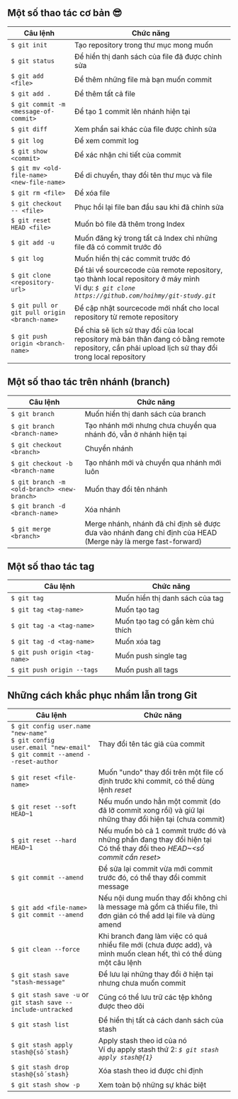 ## Một số thao tác cơ bản :sunglasses:
Câu lệnh | Chức năng
--- | ---
`$ git init` | Tạo repository trong thư mục mong muốn
`$ git status` | Để hiển thị danh sách của file đã được chỉnh sửa
`$ git add <file>` | Để thêm những file mà bạn muốn commit
`$ git add .` | Để thêm tất cả file
`$ git commit -m <message-of-commit>` | Để tạo 1 commit lên nhánh hiện tại
`$ git diff` | Xem phần sai khác của file được chỉnh sửa
`$ git log` | Để xem commit log
`$ git show <commit>` | Để xác nhận chi tiết của commit
`$ git mv <old-file-name> <new-file-name>` | Để di chuyển, thay đổi tên thư mục và file
`$ git rm <file>` | Để xóa file
`$ git checkout -- <file>` | Phục hồi lại file ban đầu sau khi đã chỉnh sửa 
`$ git reset HEAD <file>` | Muốn bỏ file đã thêm trong Index
`$ git add -u` | Muốn đăng ký trong tất cả Index chỉ những file đã có commit trước đó
`$ git log` | Muốn hiển thị các commit trước đó
`$ git clone <repository-url>` | Để tải về sourcecode của remote repository, tạo thành local repository ở máy mình <br/> Ví dụ: *`$ git clone https://github.com/hoihmy/git-study.git`*
`$ git pull or git pull origin <branch-name>` | Để cập nhật sourcecode mới nhất cho local repository từ remote repository
`$ git push origin <branch-name>` | Để chia sẽ lịch sử thay đổi của local repository mà bản thân đang có bằng remote repository, cần phải upload lịch sử thay đổi trong local repository

## Một số thao tác trên nhánh (branch)
Câu lệnh | Chức năng
--- | ---
`$ git branch` | Muốn hiển thị danh sách của branch
`$ git branch <branch-name>` | Tạo nhánh mới nhưng chưa chuyển qua nhánh đó, vẫn ở nhánh hiện tại
`$ git checkout <branch>` | Chuyển nhánh
`$ git checkout -b <branch-name` | Tạo nhánh mới và chuyển qua nhánh mới luôn
`$ git branch -m <old-branch> <new-branch>` | Muốn thay đổi tên nhánh
`$ git branch -d <branch-name>` | Xóa nhánh
`$ git merge <branch>` | Merge nhánh, nhánh đã chỉ định sẽ được đưa vào nhánh đang chỉ định của HEAD (Merge này là merge fast-forward)

## Một số thao tác tag
Câu lệnh | Chức năng
--- | ---
`$ git tag` | Muốn hiển thị danh sách của tag
`$ git tag <tag-name>` | Muốn tạo tag
`$ git tag -a <tag-name>` | Muốn tạo tag có gắn kèm chú thích
`$ git tag -d <tag-name>` | Muốn xóa tag
`$ git push origin <tag-name>` | Muốn push single tag
`$ git push origin --tags` | Muốn push all tags

## Những cách khắc phục nhầm lẫn trong Git
Câu lệnh | Chức năng
--- | ---
`$ git config user.name "new-name"` <br/> `$ git config user.email "new-email"` <br/> `$ git commit --amend --reset-author` | Thay đổi tên tác giả của commit
`$ git reset <file-name>` | Muốn "undo" thay đổi trên một file cố định trước khi commit, có thể dùng lệnh *reset*
`$ git reset --soft HEAD~1` | Nếu muốn undo hẳn một commit (do đã lỡ commit xong rồi) và giữ lại những thay đổi hiện tại (chưa commit)
`$ git reset --hard HEAD~1` | Nếu muốn bỏ cả 1 commit trước đó và những phần đang thay đổi hiện tại <br/> Có thể thay đổi theo *HEAD~<số commit cần reset>*
`$ git commit --amend` | Để sửa lại commit vừa mới commit trước đó, có thể thay đổi commit message
`$ git add <file-name>` <br/> `$ git commit --amend` | Nếu nội dung muốn thay đổi không chỉ là message mà gồm cả thiếu file, thì đơn giản có thể add lại file và dùng amend
`$ git clean --force` | Khi branch đang làm việc có quá nhiều file mới (chưa được add), và mình muốn clean hết, thì có thể dùng một câu lệnh
`$ git stash save "stash-message"` | Để lưu lại những thay đổi ở hiện tại nhưng chưa muốn commit
`$ git stash save -u` or `git stash save --include-untracked` | Cũng có thể lưu trữ các tệp không được theo dõi
`$ git stash list` | Để hiển thị tất cả cách danh sách của stash
`$ git stash apply stash@{số stash}` | Apply stash theo id của nó <br/> Ví dụ apply stash thứ 2: *`$ git stash apply stash@{1}`*
`$ git stash drop stash@{số stash}` | Xóa stash theo id được chỉ định
`$ git stash show -p` | Xem toàn bộ những sự khác biệt